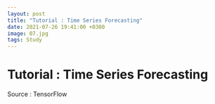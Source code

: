 ```yaml
---
layout: post
title: "Tutorial : Time Series Forecasting"
date: 2021-07-26 19:41:00 +0300
image: 07.jpg
tags: Study
---
```


# Tutorial : Time Series Forecasting

Source : TensorFlow
